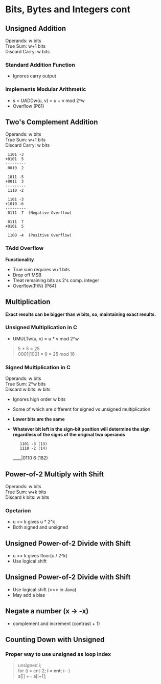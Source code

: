 # Bits, Bytes and Integers cont

## Unsigned Addition
Operands: w bits    
True Sum: w+1 bits    
Discard Carry: w bits    

### Standard Addition Function
+ Ignores carry output
### Implements Modular Arithmetic
+ s = UADDw(u, v) = u + v mod 2^w
+ Overflow (P61)

## Two's Complement Addition
Operands: w bits    
True Sum: w+1 bits    
Discard Carry: w bits    
	
	 1101 -3
	+0101  5
	---------
	 0010  2

	 1011 -5
	+0011  3
	---------
	 1110 -2 

	 1101 -3
	+1010 -6
	---------
	 0111  7  (Negative Overflow)

	 0111  7
	+0101  5
	---------
	 1100 -4  (Positive Overflow)
### TAdd Overflow
**Functionality**    
+ True sum requires w+1 bits
+ Drop off MSB
+ Treat remaining bits as 2's comp. integer
+ Overflow(P/N) (P64)

## Multiplication
**Exact results can be bigger than w bits, so, maintaining exact results.**      
### Unsigned Multiplication in C
+ UMULTw(u, v) = u * v mod 2^w   

> 5 * 5 = 25    
> 0001|1001 = 9 = 25 mod 16    
    
### Signed Multiplication in C
Operands: w bits    
True Sum: 2\*w bits    
Discard w bits: w bits    
+ Ignores high order w bits
+ Some of which are different for signed vs unsigned multiplication
+ **Lower bits are the same**
+ **Whatever bit left in the sign-bit position will determine the sign regardless of the signs of the original two operands**

		 1101 -3 (13)
		 1110 -2 (14)
	 ____|0110  6 (182)

## Power-of-2 Multiply with Shift
Operands: w bits    
True Sum: w+k bits    
Discard k bits: w bits    
### Opetarion
+ u << k gives u * 2^k
+ Both signed and unsigned    
    
## Unsigned Power-of-2 Divide with Shift
+ u \>\> k gives floor(u / 2^k)
+ Use logical shift
    
## Unsigned Power-of-2 Divide with Shift
+ Use logical shift (\>\>\> in Java)
+ May add a bias

## Negate a number (x -> -x)
+ complement and increment (contrast + 1)

## Counting Down with Unsigned
### Proper way to use unsigned as loop index
> unsigned i;     
> for (i = cnt-2; **i < cnt**; i--)   
>     a[i] += a[i+1];
